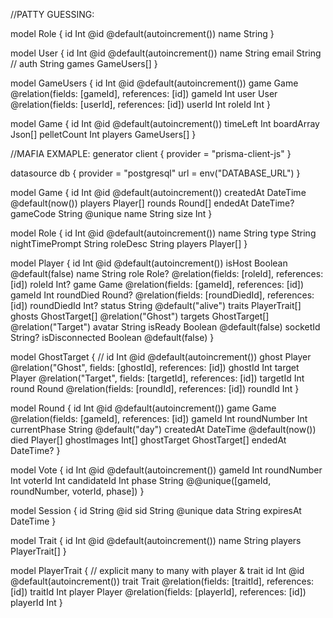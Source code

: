 //PATTY GUESSING:

model Role {
  id       Int    @id @default(autoincrement())
  name     String
}

model User {
  id       Int    @id @default(autoincrement())
  name    String
  email String
  // auth   String
  games  GameUsers[]
}

model GameUsers { 
  id       Int    @id @default(autoincrement())
  game     Game  @relation(fields: [gameId], references: [id])
  gameId    Int
  user   User  @relation(fields: [userId], references: [id])
  userId    Int
  roleId    Int
}

model Game {
  id       Int    @id @default(autoincrement())
  timeLeft Int
  boardArray Json[]
  pelletCount Int
  players GameUsers[]
}

//MAFIA EXMAPLE:
generator client {
  provider = "prisma-client-js"
}

datasource db {
  provider = "postgresql"
  url      = env("DATABASE_URL")
}

model Game {
  id        Int       @id @default(autoincrement())
  createdAt DateTime  @default(now())
  players   Player[]
  rounds    Round[]
  endedAt   DateTime?
  gameCode  String    @unique
  name      String
  size      Int
}

model Role {
  id              Int      @id @default(autoincrement())
  name            String
  type            String
  nightTimePrompt String
  roleDesc        String
  players         Player[]
}

model Player {
  id          Int     @id @default(autoincrement())
  isHost      Boolean @default(false)
  name        String
  role        Role?   @relation(fields: [roleId], references: [id])
  roleId      Int?
  game        Game    @relation(fields: [gameId], references: [id])
  gameId      Int
  roundDied   Round?  @relation(fields: [roundDiedId], references: [id])
  roundDiedId Int?
  status      String  @default("alive")
	traits			PlayerTrait[]
	ghosts			GhostTarget[] @relation("Ghost")
	targets			GhostTarget[] @relation("Target")
  avatar      String
  isReady     Boolean @default(false)
  socketId    String?
  isDisconnected Boolean @default(false)
}

model GhostTarget { //
	id          Int     @id @default(autoincrement())
	ghost				Player  @relation("Ghost", fields: [ghostId], references: [id])
	ghostId			Int
	target			Player  @relation("Target", fields: [targetId], references: [id])
	targetId		Int
	round				Round  @relation(fields: [roundId], references: [id])
	roundId			Int
}

model Round {
  id           Int       @id @default(autoincrement())
  game         Game      @relation(fields: [gameId], references: [id])
  gameId       Int
  roundNumber  Int
  currentPhase String    @default("day")
  createdAt    DateTime  @default(now())
  died         Player[]
	ghostImages	 Int[]
	ghostTarget	 GhostTarget[]
  endedAt      DateTime?
}

model Vote {
  id          Int    @id @default(autoincrement())
  gameId      Int
  roundNumber Int
  voterId     Int
  candidateId Int
  phase       String
	@@unique([gameId, roundNumber, voterId, phase])
}

model Session {
  id        String   @id
  sid       String   @unique
  data      String
  expiresAt DateTime
}

model Trait {
	id 			Int							 @id @default(autoincrement())
	name 		String
	players PlayerTrait[]
}

model PlayerTrait { // explicit many to many with player & trait
	id       Int 		  @id @default(autoincrement())
	trait    Trait  	@relation(fields: [traitId], references: [id])
	traitId  Int
	player 	 Player   @relation(fields: [playerId], references: [id])
	playerId Int
}
